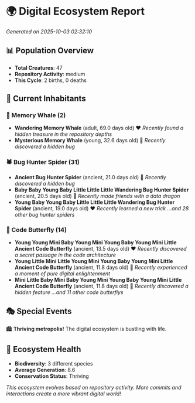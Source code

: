 # 🌍 Digital Ecosystem Report
*Generated on 2025-10-03 02:32:10*

## 📊 Population Overview
- **Total Creatures**: 47
- **Repository Activity**: medium
- **This Cycle**: 2 births, 0 deaths

## 👥 Current Inhabitants

### 🐋 Memory Whale (2)
- **Wandering Memory Whale** (adult, 69.0 days old) ❤️
  *Recently found a hidden treasure in the repository depths*
- **Mysterious Memory Whale** (young, 32.6 days old) 💛
  *Recently discovered a hidden bug*

### 🕷️ Bug Hunter Spider (31)
- **Ancient Bug Hunter Spider** (ancient, 21.0 days old) 💛
  *Recently discovered a hidden bug*
- **Baby Baby Young Baby Little Little Little Wandering Bug Hunter Spider** (ancient, 20.5 days old) 💛
  *Recently made friends with a data dragon*
- **Young Baby Young Baby Little Little Little Wandering Bug Hunter Spider** (ancient, 19.0 days old) ❤️
  *Recently learned a new trick*
  *...and 28 other bug hunter spiders*

### 🦋 Code Butterfly (14)
- **Young Young Mini Baby Young Mini Young Baby Young Mini Little Ancient Code Butterfly** (ancient, 13.5 days old) ❤️
  *Recently discovered a secret passage in the code architecture*
- **Young Little Mini Little Young Mini Young Baby Young Mini Little Ancient Code Butterfly** (ancient, 11.8 days old) 💚
  *Recently experienced a moment of pure digital enlightenment*
- **Mini Little Baby Mini Baby Young Mini Young Baby Young Mini Little Ancient Code Butterfly** (ancient, 11.8 days old) 💛
  *Recently discovered a hidden feature*
  *...and 11 other code butterflys*

## 🎭 Special Events

🏙️ **Thriving metropolis!** The digital ecosystem is bustling with life.

## 🔬 Ecosystem Health
- **Biodiversity**: 3 different species
- **Average Generation**: 8.6
- **Conservation Status**: Thriving

*This ecosystem evolves based on repository activity. More commits and interactions create a more vibrant digital world!*